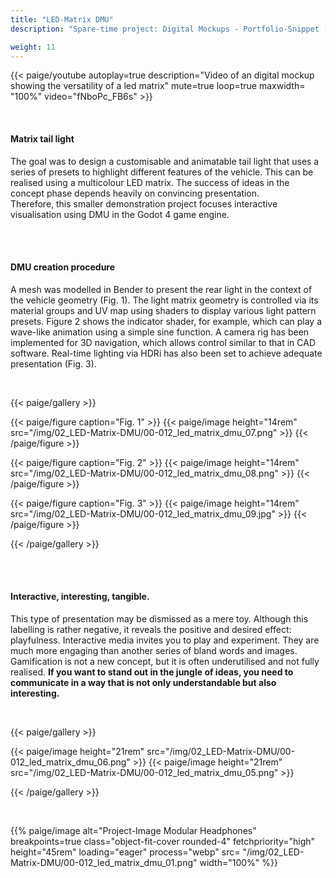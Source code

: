 ```yaml
---
title: "LED-Matrix DMU"
description: "Spare-time project: Digital Mockups - Portfolio-Snippet (2023)"

weight: 11
---
```



<!-- 01 Video Cover -->
{{< paige/youtube autoplay=true description="Video of an digital mockup showing the versatility of a led matrix" mute=true loop=true maxwidth= "100%"  video="fNboPc_FB6s" >}}

<br>


<!-- Abschnitt 1 -->


<h4> Matrix tail light </h4> </p>

The goal was to design a customisable and animatable tail light that uses a series of presets to highlight different features of the vehicle. This can be realised using a multicolour LED matrix.
The success of ideas in the concept phase depends heavily on convincing presentation. <br> Therefore, this smaller demonstration project focuses interactive visualisation using DMU in the Godot 4 game engine.

</p> <br><br>


<!-- Abschnitt 2 -->

<h4> DMU creation procedure </h4> </p>

A mesh was modelled in Bender to present the rear light in the context of the vehicle geometry (Fig. 1).
The light matrix geometry is controlled via its material groups and UV map using shaders to display various light pattern presets. Figure 2 shows the indicator shader, for example, which can play a wave-like animation using a simple sine function.
A camera rig has been implemented for 3D navigation, which allows control similar to that in CAD software. Real-time lighting via HDRi has also been set to achieve adequate presentation (Fig. 3).

</p> <br>


{{< paige/gallery >}}

{{< paige/figure caption="Fig. 1" >}}
{{< paige/image height="14rem" src="/img/02_LED-Matrix-DMU/00-012_led_matrix_dmu_07.png" >}}
{{< /paige/figure >}}

{{< paige/figure caption="Fig. 2" >}}
{{< paige/image height="14rem" src="/img/02_LED-Matrix-DMU/00-012_led_matrix_dmu_08.png" >}}
{{< /paige/figure >}}

{{< paige/figure caption="Fig. 3" >}}
{{< paige/image height="14rem" src="/img/02_LED-Matrix-DMU/00-012_led_matrix_dmu_09.jpg" >}}
{{< /paige/figure >}}

{{< /paige/gallery >}}

</p> <br><br>

<!-- Abschnitt 3 -->

<h4>Interactive, interesting, tangible. </h4> </p>


This type of presentation may be dismissed as a mere toy. Although this labelling is rather negative, it reveals the positive and desired effect: playfulness. Interactive media invites you to play and experiment. They are much more engaging than another series of bland words and images. Gamification is not a new concept, but it is often underutilised and not fully realised.  **If you want to stand out in the jungle of ideas, you need to communicate in a way that is not only understandable but also interesting.**

</p> <br>

{{< paige/gallery >}}

{{< paige/image height="21rem" src="/img/02_LED-Matrix-DMU/00-012_led_matrix_dmu_06.png" >}}
{{< paige/image height="21rem" src="/img/02_LED-Matrix-DMU/00-012_led_matrix_dmu_05.png" >}}

{{< /paige/gallery >}}

</p> <br>

<p>{{% paige/image alt="Project-Image Modular Headphones" breakpoints=true class="object-fit-cover rounded-4" fetchpriority="high" height="45rem" loading="eager" process="webp" src= "/img/02_LED-Matrix-DMU/00-012_led_matrix_dmu_01.png" width="100%" %}}</p>
</p>



